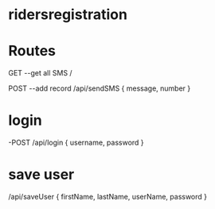 # ridersregistration

# Routes
GET
--get all SMS
/
 
POST
--add record
/api/sendSMS
{
    message,
    number
}
 
 # login
-POST
/api/login
{
    username,
    password
}

# save user
/api/saveUser
{
    firstName,
    lastName,
    userName,
    password
}